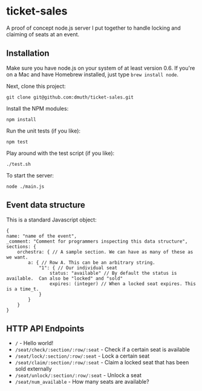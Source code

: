 # ticket-sales

A proof of concept node.js server I put together to handle locking and claiming of seats at an event.

## Installation

Make sure you have node.js on your system of at least version 0.6.  If you're on a Mac 
and have Homebrew installed, just type `brew install node`.

Next, clone this project:

    git clone git@github.com:dmuth/ticket-sales.git

Install the NPM modules:

    npm install
    
Run the unit tests (if you like):

    npm test
    
Play around with the test script (if you like):

    ./test.sh
    
To start the server:

    node ./main.js
    
## Event data structure

This is a standard Javascript object:

    {
    name: "name of the event",
    _comment: "Comment for programmers inspecting this data structure",
    sections: { 
        orchestra: { // A sample section. We can have as many of these as we want.
            a: { // Row A. This can be an arbitrary string.
                "1": { // Our individual seat
                    status: "available" // By default the status is available.  Can also be "locked" and "sold"
                    expires: (integer) // When a locked seat expires. This is a time_t.
                }
            }
        }
    }


## HTTP API Endpoints

- `/` - Hello world!
- `/seat/check/:section/:row/:seat` - Check if a certain seat is available
- `/seat/lock/:section/:row/:seat` - Lock a certain seat
- `/seat/claim/:section/:row/:seat` - Claim a locked seat that has been sold externally
- `/seat/unlock/:section/:row/:seat` - Unlock a seat
- `/seat/num_available` - How many seats are available?

